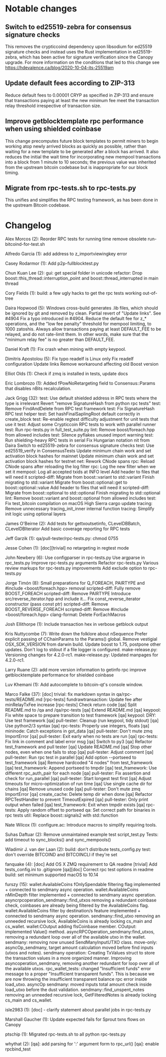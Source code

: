 Notable changes
===============

Switch to ed25519-zebra for consensus signature checks
------------------------------------------------------
This removes the crypticcoind dependency upon libsodium for ed25519
signature checks and instead uses the Rust implementation in
ed25519-zebra, which has been active for signature verification
since the Canopy upgrade. For more information on the conditions
that led to this change see https://hdevalence.ca/blog/2020-10-04-its-25519am

Update default fees according to ZIP-313
----------------------------------------
Reduce default fees to 0.00001 CRYP as specified in ZIP-313 and 
ensure that transactions paying at least the new minimum fee meet
the transaction relay threshold irrespective of transaction size.

Improve getblocktemplate rpc performance when using shielded coinbase
---------------------------------------------------------------------
This change precomputes future block templates to permit miners to
begin working atop newly arrived blocks as quickly as possible, rather
than waiting for a new template to be generated after a block has arrived.
It also reduces the initial the wait time for incorporating new mempool 
transactions into a block from 1 minute to 10 seconds; the previous value
was inherited from the upstream bitcoin codebase but is inappropriate for
our block timing.

Migrate from rpc-tests.sh to rpc-tests.py
-----------------------------------------
This unifies and simplifies the RPC testing framework, as has
been done in the upstream Bitcoin codebase.

Changelog
=========

Alex Morcos (2):
      Reorder RPC tests for running time
      remove obsolete run-bitcoind-for-test.sh

Alfredo Garcia (1):
      add address to z_importviewingkey error

Casey Rodarmor (1):
      Add p2p-fullblocktest.py

Chun Kuan Lee (2):
      gui: get special folder in unicode
      refactor: Drop boost::this_thread::interruption_point and boost::thread_interrupted in main thread

Cory Fields (1):
      build: a few ugly hacks to get the rpc tests working out-of-tree

Daira Hopwood (5):
      Windows cross-build generates .lib files, which should be ignored by git and removed by clean.
      Partial revert of "Update links". See #4904
      Fix a typo introduced in #4904.
      Reduce the default fee for z_* operations, and the "low fee penalty" threshold for mempool limiting, to 1000 zatoshis.
      Always allow transactions paying at least DEFAULT_FEE to be relayed, and do not rate-limit them. In other words, make sure that the "minimum relay fee" is no greater than DEFAULT_FEE.

Daniel Kraft (1):
      Fix crash when mining with empty keypool.

Dimitris Apostolou (5):
      Fix typo
      readelf is Linux only
      Fix readelf configuration
      Update links
      Remove workaround affecting old Boost version

Elliot Olds (1):
      Check if zmq is installed in tests, update docs

Eric Lombrozo (1):
      Added fPowNoRetargeting field to Consensus::Params that disables nBits recalculation.

Jack Grigg (32):
      test: Use default shielded address in RPC tests where the type is irrelevant
      Revert "remove SignatureHash from python rpc tests"
      test: Remove FindAndDelete from RPC test framework
      test: Fix SignatureHash RPC test helper
      test: Set hashFinalSaplingRoot default correctly in create_block
      test: Re-enable regtest difficulty adjustment for unit tests that use it
      test: Adjust some Crypticcoin RPC tests to work with parallel runner
      test: Run rpc-tests.py in full_test_suite.py
      lint: Remove boost/foreach.hpp from allowed includes
      test: Silence pyflakes unused import warning
      test: Run shielding-heavy RPC tests in serial
      Fix Hungarian notation nit from Daira
      Switch to ed25519-zebra for consensus signature checks
      test: Use ed25519_verify in ConsensusTests
      Update minimum chain work and set activation block hashes for mainnet
      Update minimum chain work and set activation block hashes for testnet
      net: Rework CNode spans
      rpc: Reload CNode spans after reloading the log filter
      rpc: Log the new filter when we set it
      mempool: Log all accepted txids at INFO level
      Add <variant> header to files that will need it
      scripted-diff: Migrate from boost::variant to std::variant
      Finish migrating to std::variant
      Migrate from boost::optional::get to boost::optional::value
      Add <optional> header to files that will need it
      scripted-diff: Migrate from boost::optional to std::optional
      Finish migrating to std::optional
      lint: Remove boost::variant and boost::optional from allowed includes
      test: Fix test_bitcoin compilation on macOS High Sierra
      cargo update
      tracing: Remove unnecessary tracing_init_inner internal function
      tracing: Simplify init logic using optional layers

James O'Beirne (2):
      Add tests for gettxoutsetinfo, CLevelDBBatch, CLevelDBIterator
      Add basic coverage reporting for RPC tests

Jeff Garzik (1):
      qa/pull-tester/rpc-tests.py: chmod 0755

Jesse Cohen (1):
      [doc][trivial] no retargeting in regtest mode

John Newbery (6):
      Use configparser in rpc-tests.py
      Use argparse in rpc_tests.py
      Improve rpc-tests.py arguments
      Refactor rpc-tests.py
      Various review markups for rpc-tests.py improvements
      Add exclude option to rpc-tests.py

Jorge Timón (8):
      Small preparations for Q_FOREACH, PAIRTYPE and #include <boost/foreach.hpp> removal
      scripted-diff: Fully remove BOOST_FOREACH
      scripted-diff: Remove PAIRTYPE
      Introduce src/reverse_iterator.hpp and include it...
      Fix const_reverse_iterator constructor (pass const ptr)
      scripted-diff: Remove BOOST_REVERSE_FOREACH
      scripted-diff: Remove #include <boost/foreach.hpp>
      clang-format: Delete ForEachMacros

Josh Ellithorpe (1):
      Include transaction hex in verbose getblock output

Kris Nuttycombe (7):
      Write down the folklore about nSequence
      Prefer explicit passing of CChainParams to the Params() global.
      Remove vestigial OSX_SDK_VERSION from darwin build.
      Update boost to 1.75, postpone other updates.
      Don't log to stdout if a file logger is configured.
      make-release.py: Versioning changes for 4.2.0-rc1.
      make-release.py: Updated manpages for 4.2.0-rc1.

Larry Ruane (2):
      add more version information to getinfo rpc
      improve getblocktemplate performance for shielded coinbase

Luv Khemani (1):
      Add autocomplete to bitcoin-qt's console window.

Marco Falke (37):
      [doc] trivial: fix markdown syntax in qa/rpc-tests/README.md
      [rpc-tests] fundrawtransaction: Update fee after minRelayTxFee increase
      [rpc-tests] Check return code
      [qa] Split README.md to /qa and /qa/rpc-tests
      [qa] Extend README.md
      [qa] keypool: Fix white space to prepare transition to test framework
      [qa] keypool: DRY: Use test framework
      [qa] pull-tester: Cleanup (run keypool, tidy stdout)
      [qa] Use python2/3 syntax
      [qa] rpc-tests: Properly use integers, floats
      [qa] mininode: Catch exceptions in got_data
      [qa] pull-tester: Don't mute zmq ImportError
      [qa] pull-tester: Exit early when no tests are run
      [qa] rpc-tests: Fix link in comment and label error msg
      [qa] Switch to py3
      [qa] Refactor test_framework and pull tester
      [qa] Update README.md
      [qa] Stop other nodes, even when one fails to stop
      [qa] pull-tester: Adjust comment
      [qa] pull-tester: Run rpc test in parallel
      [qa] Add option --portseed to test_framework
      [qa] Remove hardcoded "4 nodes" from test_framework
      [qa] test_framework: Append portseed to tmpdir
      [qa] test_framework: Use different rpc_auth_pair for each node
      [qa] pull-tester: Fix assertion and check for run_parallel
      [qa] pull-tester: Start longest test first
      [qa] Adjust timeouts for micro-optimization of run time
      [qa] Use single cache dir for chains
      [qa] Remove unused code
      [qa] pull-tester: Don't mute zmq ImportError
      [qa] create_cache: Delete temp dir when done
      [qa] Refactor RPCTestHandler to prevent TimeoutExpired
      [qa] pull-tester: Only print output when failed
      [qa] test_framework: Exit when tmpdir exists
      [qa] rpc-tests: Apply random offset to portseed
      qa: Set correct path for binaries in rpc tests
      util: Replace boost::signals2 with std::function

Nate Wilcox (1):
      configure.ac: Introduce macros to simplify requiring tools.

Suhas Daftuar (2):
      Remove unmaintained example test script_test.py
      Tests: add timeout to sync_blocks() and sync_mempools()

Wladimir J. van der Laan (2):
      build: don't distribute tests_config.py
      test: don't override BITCOIND and BITCOINCLI if they're set

fanquake (4):
      [doc] Add OS X ZMQ requirement to QA readme
      [trivial] Add tests_config.ini to .gitignore
      [qa][doc] Correct rpc test options in readme
      build: set minimum supported macOS to 10.14

furszy (15):
      wallet:AvailableCoins fOnlySpendable filtering flag implemented + connected to sendmany async operation.
      wallet:AvailableCoins nMinDepth filter implemented + connected to sendmany async operation.
      asyncrpcoperation_sendmany::find_utxos removing a redundant coinbase check, coinbases are already being filtered by the AvailableCoins flag.
      wallet:AvailableCoins filter by destination/s feature implemented + connected to sendmany async operation.
      sendmany::find_utxo removing an unneeded recursive lock, AvailableCoins is already locking cs_main and cs_wallet.
      wallet:COutput adding fIsCoinbase member.
      COutput: implemented Value() method.
      asyncRPCOperation_sendmany:find_utxos, removing a redundant loop over all of the available utxo in the wallet.
      sendmany: removing now unused SendManyInputUTXO class.
      move-only: asyncOp_sendmany, target amount calculation moved before find inputs (utxos and notes).
      sendmany operation: Creating TxValues struct to store the transaction values in a more organized manner.
      Improving asyncoperation_sendmany, removing another redundant for loop over all of the available utxos.
      rpc_wallet_tests: changed "Insufficient funds" error message to a proper "Insufficient transparent funds". This is because we are now throwing the insufficient transparent balance rpc error inside load_utxo.
      asyncOp sendmany: moved inputs total amount check inside load_utxo before the dust validation.
      sendmany::find_unspent_notes removing an unneeded recursive lock, GetFilteredNotes is already locking cs_main and cs_wallet.

isle2983 (1):
      [doc] - clarify statement about parallel jobs in rpc-tests.py

Marshall Gaucher (1):
      Update expected fails for  Sprout txns flows on Canopy

ptschip (1):
      Migrated rpc-tests.sh to all python rpc-tests.py

whythat (2):
      [qa]: add parsing for '<host>:<port>' argument form to rpc_url()
      [qa]: enable rpcbind_test

